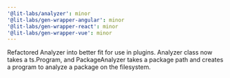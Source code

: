 ```yaml
---
'@lit-labs/analyzer': minor
'@lit-labs/gen-wrapper-angular': minor
'@lit-labs/gen-wrapper-react': minor
'@lit-labs/gen-wrapper-vue': minor
---
```


Refactored Analyzer into better fit for use in plugins. Analyzer class now takes a ts.Program, and PackageAnalyzer takes a package path and creates a program to analyze a package on the filesystem.
